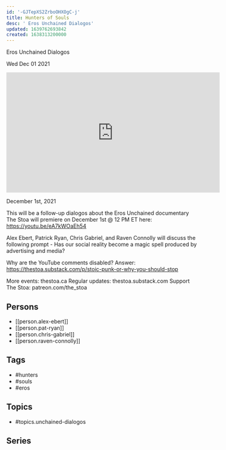 ```yaml
---
id: '-GJTepXS2ZrboOHXOgC-j'
title: Hunters of Souls
desc: ' Eros Unchained Dialogos'
updated: 1639762693842
created: 1638313200000
---
```



 Eros Unchained Dialogos

Wed Dec 01 2021

<iframe width="560" height="315" src="https://www.youtube.com/embed/4_kp5twiHcc" title="Hunters of Souls: Eros Unchained Dialogos w/ Alex Ebert, Pat Ryan, Chris Gabriel, and Raven Connolly" frameborder="0" allow="accelerometer; autoplay; clipboard-write; encrypted-media; gyroscope; picture-in-picture" allowfullscreen ></iframe>

December 1st, 2021

This will be a follow-up dialogos about the Eros Unchained documentary The Stoa will premiere on December 1st @ 12 PM ET here: https://youtu.be/eA7kWOaEh54

Alex Ebert, Patrick Ryan, Chris Gabriel, and Raven Connolly will discuss the following prompt - Has our social reality become a magic spell produced by advertising and media?

Why are the YouTube comments disabled? Answer: https://thestoa.substack.com/p/stoic-punk-or-why-you-should-stop

More events: thestoa.ca
Regular updates: thestoa.substack.com
Support The Stoa: patreon.com/the_stoa

## Persons

- [[person.alex-ebert]]
- [[person.pat-ryan]]
- [[person.chris-gabriel]]
- [[person.raven-connolly]]

## Tags

- #hunters
- #souls
- #eros

## Topics

- #topics.unchained-dialogos

## Series



